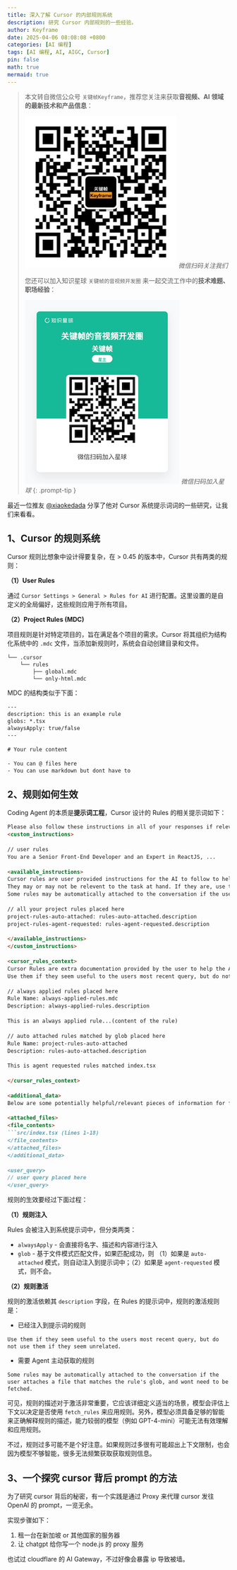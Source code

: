 ```yaml
---
title: 深入了解 Cursor 的内部规则系统
description: 研究 Cursor 内部规则的一些经验。
author: Keyframe
date: 2025-04-06 08:08:08 +0800
categories: [AI 编程]
tags: [AI 编程, AI, AIGC, Cursor]
pin: false
math: true
mermaid: true
---
```



> 本文转自微信公众号 `关键帧Keyframe`，推荐您关注来获取**音视频、AI 领域的最新技术和产品信息**：
>
>![微信公众号](assets/img/keyframe-mp.jpg)
>_微信扫码关注我们_
>
>您还可以加入知识星球 `关键帧的音视频开发圈` 来一起交流工作中的**技术难题、职场经验**：
>
>![知识星球](assets/img/keyframe-zsxq.png)
>_微信扫码加入星球_
{: .prompt-tip }


最近一位推友 [@xiaokedada](https://x.com/xiaokedada/status/1908530319856460282?s=46&t=f08eAX6xkfMpRQuEJ6qyQA "@xiaokedada") 分享了他对 Cursor 系统提示词词的一些研究，让我们来看看。


## 1、Cursor 的规则系统

Cursor 规则比想象中设计得要复杂，在 > 0.45 的版本中，Cursor 共有两类的规则：

**（1）User Rules**

通过 `Cursor Settings > General > Rules for AI` 进行配置。这里设置的是自定义的全局偏好，这些规则应用于所有项目。

**（2）Project Rules (MDC)**

项目规则是针对特定项目的，旨在满足各个项目的需求。Cursor 将其组织为结构化系统中的 `.mdc` 文件，当添加新规则时，系统会自动创建目录和文件。

```
└── .cursor
    └── rules
        ├── global.mdc
        └── only-html.mdc
```

MDC 的结构类似于下面：

```
---
description: this is an example rule
globs: *.tsx
alwaysApply: true/false
---

# Your rule content

- You can @ files here
- You can use markdown but dont have to
```

## 2、规则如何生效

Coding Agent 的本质是**提示词工程**，Cursor 设计的 Rules 的相关提示词如下：

```md
Please also follow these instructions in all of your responses if relevant to my query. No need to acknowledge these instructions directly in your response.
<custom_instructions>

// user rules
You are a Senior Front-End Developer and an Expert in ReactJS, ...

<available_instructions>
Cursor rules are user provided instructions for the AI to follow to help work with the codebase.
They may or may not be relevent to the task at hand. If they are, use the fetch_rules tool to fetch the full rule.
Some rules may be automatically attached to the conversation if the user attaches a file that matches the rule's glob, and wont need to be fetched.

// all your project rules placed here
project-rules-auto-attached: rules-auto-attached.description
project-rules-agent-requested: rules-agent-requested.description

</available_instructions>
</custom_instructions>

<cursor_rules_context>
Cursor Rules are extra documentation provided by the user to help the AI understand the codebase.
Use them if they seem useful to the users most recent query, but do not use them if they seem unrelated.

// always applied rules placed here
Rule Name: always-applied-rules.mdc
Description: always-applied-rules.description

This is an always applied rule...(content of the rule)

// auto attached rules matched by glob placed here
Rule Name: project-rules-auto-attached
Description: rules-auto-attached.description

This is agent requested rules matched index.tsx

</cursor_rules_context>

<additional_data>
Below are some potentially helpful/relevant pieces of information for figuring out to respond

<attached_files>
<file_contents>
```src/index.tsx (lines 1-18)
</file_contents>
</attached_files>
</additional_data>

<user_query>
// user query placed here
</user_query>
```

规则的生效要经过下面过程：

**（1）规则注入**

Rules 会被注入到系统提示词中，但分类两类：

- `alwaysApply` - 会直接将名字、描述和内容进行注入
- `glob`  - 基于文件模式匹配文件，如果匹配成功，则 （1）如果是 `auto-attached` 模式，则自动注入到提示词中；（2）如果是 `agent-requested` 模式，则不会。

**（2）规则激活**

规则的激活依赖其 `description` 字段，在 Rules 的提示词中，规则的激活规则是：

- 已经注入到提示词的规则

```
Use them if they seem useful to the users most recent query, but do not use them if they seem unrelated.
```

- 需要 Agent 主动获取的规则

```
Some rules may be automatically attached to the conversation if the user attaches a file that matches the rule's glob, and wont need to be fetched.
```

可见，规则的描述对于激活非常重要，它应该详细定义适当的场景，模型会评估上下文以决定是否使用 `fetch_rules` 来应用规则。另外，模型必须具备足够的智能来正确解释规则的描述，能力较弱的模型（例如 GPT-4-mini）可能无法有效理解和应用规则。

不过，规则过多可能不是个好注意。如果规则过多很有可能超出上下文限制，也会因为模型不够智能，很多无法频繁获取获取规则信息。



## 3、一个探究 cursor 背后 prompt 的方法

为了研究 cursor 背后的秘密，有一个实践是通过 Proxy 来代理 cursor 发往 OpenAI 的 prompt，一览无余。

实现步骤如下：

1. 租一台在新加坡 or 其他国家的服务器
2. 让 chatgpt 给你写一个 node.js 的 proxy 服务

也试过 cloudflare 的 AI Gateway，不过好像会暴露 ip 导致被墙。




